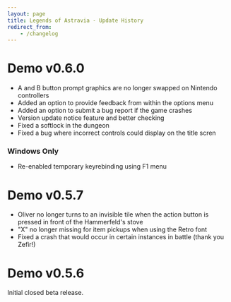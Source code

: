 ```yaml
---
layout: page
title: Legends of Astravia - Update History
redirect_from:
    - /changelog
---
```


# Demo v0.6.0

- A and B button prompt graphics are no longer swapped on Nintendo controllers
- Added an option to provide feedback from within the options menu
- Added an option to submit a bug report if the game crashes
- Version update notice feature and better checking
- Fixed a softlock in the dungeon
- Fixed a bug where incorrect controls could display on the title scren

### Windows Only
- Re-enabled temporary keyrebinding using F1 menu


# Demo v0.5.7

- Oliver no longer turns to an invisible tile when the action button is pressed in front of the Hammerfeld's stove
- "X" no longer missing for item pickups when using the Retro font
- Fixed a crash that would occur in certain instances in battle (thank you Zefir!)

# Demo v0.5.6
Initial closed beta release.